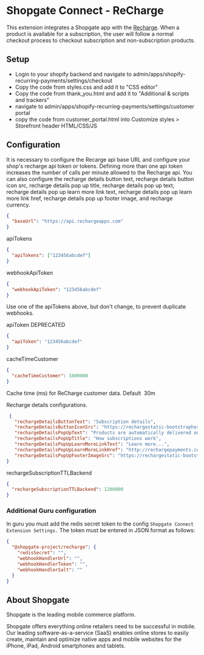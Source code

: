# Shopgate Connect - ReCharge

This extension integrates a Shopgate app with the [Recharge](https://apps.shopify.com/subscription-payments). When a product is available for a subscription, the user will follow a normal checkout process to checkout subscription and non-subscription products.


## Setup

- Login to your shopify backend and navigate to admin/apps/shopify-recurring-payments/settings/checkout 
- Copy the code from styles.css and add it to "CSS editor"
- Copy the code from thank_you.html and add it to "Additional & scripts and trackers"
- navigate to admin/apps/shopify-recurring-payments/settings/customer portal
- copy the code from customer_portal.html into Customize styles > Storefront header HTML/CSS/JS

## Configuration
It is necessary to configure the Recarge api base URL and configure your shop's recharge api token or tokens. Defining more than one api token increases the number of calls per minute allowed to the Recharge api.
You can also configure the recharge details button text, recharge details button icon src, recharge details pop up title, recharge details pop up text, recharge details pop up learn more link text, recharge details pop up learn more link href, recharge details pop up footer image, and recharge currency.
```json
{
  "baseUrl": "https://api.rechargeapps.com"
}
```
apiTokens
```json
{
  "apiTokens": ["123456abcdef"]
}
```
webhookApiToken 
```json
{
  "webhookApiToken": "123456abcdef"
}
```
Use one of the apiTokens above, but don't change, to prevent duplicate webhooks. 

apiToken DEPRECATED
```json
{
  "apiToken": "123456abcdef"
}
```

cacheTimeCustomer
```json
{
  "cacheTimeCustomer": 1800000
}
 ```
Cache time (ms) for ReCharge customer data. Default  30m

Recharge details configurations.
```json
 {
   "rechargeDetailsButtonText": "Subscription details",
   "rechargeDetailsButtonIconSrc": "https://rechargestatic-bootstrapheroes.netdna-ssl.com/static/images/widget/rc_widget__icon__black@2x.png",
   "rechargeDetailsPopUpText": "Products are automatically delivered on your schedule. No obligation, modify or cancel your subscription anytime.",
   "rechargeDetailsPopUpTitle": "How subscriptions work",
   "rechargeDetailsPopUpLearnMoreLinkText": "Learn more...",
   "rechargeDetailsPopUpLearnMoreLinkHref": "http://rechargepayments.com/subscribe-with-recharge",
   "rechargeDetailsPopUpFooterImageSrc": "https://rechargestatic-bootstrapheroes.netdna-ssl.com/static/images/widget/rc_widget__banner@2x.png",
}
```

 rechargeSubscriptionTTLBackend
```json
{
  "rechargeSubscriptionTTLBackend": 1200000
}
 ```

### Additional Guru configuration
In guru you must add the redis secret token to the config `Shopgate Connect Extension Settings.` The token must be entered in JSON format as follows:
```json
{
  "@shopgate-project/recharge": {
    "redisSecret": "",
    "webhookHandlerUrl": "",
    "webhookHandlerToken": "",
    "webhookHandlerSalt": ""
  }
}
```

## About Shopgate

Shopgate is the leading mobile commerce platform.

Shopgate offers everything online retailers need to be successful in mobile. Our leading
software-as-a-service (SaaS) enables online stores to easily create, maintain and optimize native
apps and mobile websites for the iPhone, iPad, Android smartphones and tablets.
